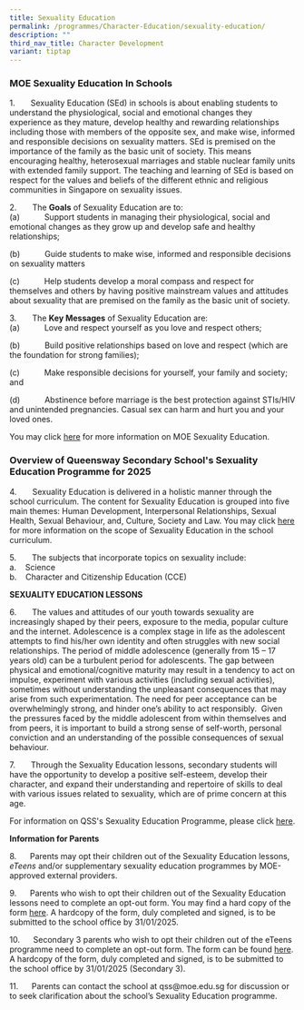 ```yaml
---
title: Sexuality Education
permalink: /programmes/Character-Education/sexuality-education/
description: ""
third_nav_title: Character Development
variant: tiptap
---
```

<h3>MOE Sexuality Education In Schools</h3>
<p>1.&nbsp;&nbsp;&nbsp;&nbsp;&nbsp;&nbsp; Sexuality Education (SEd) in schools
is about enabling students to understand the physiological, social and
emotional changes they experience as they mature, develop healthy and rewarding
relationships including those with members of the opposite sex, and make
wise, informed and responsible decisions on sexuality matters. SEd is premised
on the importance of the family as the basic unit of society. This means
encouraging healthy, heterosexual marriages and stable nuclear family units
with extended family support. The teaching and learning of SEd is based
on respect for the values and beliefs of the different ethnic and religious
communities in Singapore on sexuality issues.</p>
<p>2.&nbsp;&nbsp;&nbsp;&nbsp;&nbsp;&nbsp; The <strong>Goals</strong> of Sexuality
Education are to:
<br>(a)&nbsp;&nbsp;&nbsp;&nbsp;&nbsp;&nbsp;&nbsp;&nbsp;&nbsp;&nbsp; Support
students in managing their physiological, social and emotional changes
as they grow up and develop safe and healthy relationships;</p>
<p>(b)&nbsp;&nbsp;&nbsp;&nbsp;&nbsp;&nbsp;&nbsp;&nbsp;&nbsp;&nbsp; Guide
students to make wise, informed and responsible decisions on sexuality
matters</p>
<p>(c)&nbsp;&nbsp;&nbsp;&nbsp;&nbsp;&nbsp;&nbsp;&nbsp;&nbsp;&nbsp; Help students
develop a moral compass and respect for themselves and others by having
positive mainstream values and attitudes about sexuality that are premised
on the family as the basic unit of society.</p>
<p>3.&nbsp;&nbsp;&nbsp;&nbsp;&nbsp;&nbsp; The <strong>Key Messages</strong> of
Sexuality Education are:
<br>(a)&nbsp;&nbsp;&nbsp;&nbsp;&nbsp;&nbsp;&nbsp;&nbsp;&nbsp;&nbsp; Love and
respect yourself as you love and respect others;</p>
<p>(b)&nbsp;&nbsp;&nbsp;&nbsp;&nbsp;&nbsp;&nbsp;&nbsp;&nbsp;&nbsp; Build
positive relationships based on love and respect (which are the foundation
for strong families);</p>
<p>(c)&nbsp;&nbsp;&nbsp;&nbsp;&nbsp;&nbsp;&nbsp;&nbsp;&nbsp;&nbsp; Make responsible
decisions for yourself, your family and society; and</p>
<p>(d)&nbsp;&nbsp;&nbsp;&nbsp;&nbsp;&nbsp;&nbsp;&nbsp;&nbsp;&nbsp; Abstinence
before marriage is the best protection against STIs/HIV and unintended
pregnancies. Casual sex can harm and hurt you and your loved ones.</p>
<p>You may click <a href="https://go.gov.sg/moe-sexuality-education" rel="noopener noreferrer nofollow" target="_blank">here</a> for
more information on MOE Sexuality Education.</p>
<h3>Overview of Queensway Secondary School's Sexuality Education Programme for 2025</h3>
<p>4.&nbsp;&nbsp;&nbsp;&nbsp;&nbsp;&nbsp; Sexuality Education is delivered
in a holistic manner through the school curriculum. The content for Sexuality
Education is grouped into five main themes: Human Development, Interpersonal
Relationships, Sexual Health, Sexual Behaviour, and, Culture, Society and
Law. You may click <a href="https://go.gov.sg/moe-sexuality-education-scope" rel="noopener noreferrer nofollow" target="_blank">here</a> for more
information on the scope of Sexuality Education in the school curriculum.</p>
<p>5.&nbsp;&nbsp;&nbsp;&nbsp;&nbsp;&nbsp; The subjects that incorporate topics
on sexuality include:
<br>a.&nbsp;&nbsp;&nbsp; Science
<br>b.&nbsp;&nbsp;&nbsp; Character and Citizenship Education (CCE)</p>
<p><strong>SEXUALITY EDUCATION LESSONS</strong>
</p>
<p>6.&nbsp;&nbsp;&nbsp;&nbsp;&nbsp;&nbsp; The values and attitudes of our
youth towards sexuality are increasingly shaped by their peers, exposure
to the media, popular culture and the internet. Adolescence is a complex
stage in life as the adolescent attempts to find his/her own identity and
often struggles with new social relationships. The period of middle adolescence
(generally from 15 – 17 years old) can be a turbulent period for adolescents.
The gap between physical and emotional/cognitive maturity may result in
a tendency to act on impulse, experiment with various activities (including
sexual activities), sometimes without understanding the unpleasant consequences
that may arise from such experimentation. The need for peer acceptance
can be overwhelmingly strong, and hinder one’s ability to act responsibly.&nbsp;
Given the pressures faced by the middle adolescent from within themselves
and from peers, it is important to build a strong sense of self-worth,
personal conviction and an understanding of the possible consequences of
sexual behaviour.</p>
<p>7.&nbsp;&nbsp;&nbsp;&nbsp;&nbsp;&nbsp; Through the Sexuality Education
lessons, secondary students will have the opportunity to develop a positive
self-esteem, develop their character, and expand their understanding and
repertoire of skills to deal with various issues related to sexuality,
which are of prime concern at this age.</p>
<p>For information on QSS's Sexuality Education Programme, please click
<a href="https://drive.google.com/file/d/1vYsDePW6yfiyVwHI3c7mxemzjeZAi189/view?usp=sharing" rel="noopener noreferrer nofollow" target="_blank">here</a>.
<br>
</p>
<p><strong>Information for Parents</strong>
</p>
<p>8.&nbsp;&nbsp;&nbsp;&nbsp;&nbsp; Parents may opt their children out of
the Sexuality Education lessons, <em>eTeens</em> and/or supplementary sexuality
education programmes by MOE-approved external providers.</p>
<p>9.&nbsp;&nbsp;&nbsp;&nbsp;&nbsp; Parents who wish to opt their children
out of the Sexuality Education lessons need to complete an opt-out form.
You may find a hard copy of the form <a href="https://drive.google.com/file/d/1_9hqyeoaoF8pgDZeWPVgT4CqUAEQQvaO/view?usp=sharing" rel="noopener noreferrer nofollow" target="_blank">here</a>.
A hardcopy of the form, duly completed and signed, is to be submitted to
the school office by 31/01/2025.</p>
<p>10.&nbsp;&nbsp;&nbsp;&nbsp;&nbsp; Secondary 3 parents who wish to opt
their children out of the eTeens programme need to complete an opt-out
form. The form can be found <a href="https://drive.google.com/file/d/1uvzOeL2hkSg7qeeK0URbJUeWDaAfUYJS/view?usp=sharing" rel="noopener noreferrer nofollow" target="_blank">here</a>.
A hardcopy of the form, duly completed and signed, is to be submitted to
the school office by 31/01/2025 (Secondary 3).</p>
<p>11.&nbsp;&nbsp;&nbsp;&nbsp;&nbsp; Parents can contact the school at qss@moe.edu.sg
for discussion or to seek clarification about the school’s Sexuality Education
programme.
<br>
<br>
<br>
</p>